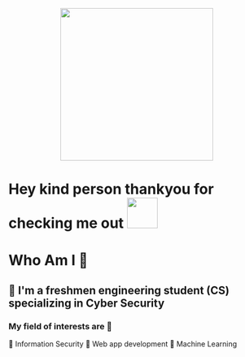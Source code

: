 <p align="center">
<img src="https://github.com/xohan30/xohan30/blob/master/dance.gif?raw=true" text-align=center; width="300"/>
</p>

# Hey kind person thankyou for checking me out <img src="https://media.giphy.com/media/EAfeMhhZjJ9zhXh69P/giphy.gif" height="60"/>
# Who Am I 🧐
## 🚌 I'm a freshmen engineering student (CS) specializing in Cyber Security 
### My field of interests are 🔦
🏮 Information Security
🏮 Web app development
🏮 Machine Learning
### 
